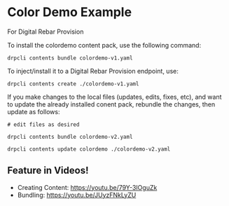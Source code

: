 # Color Demo Example

For Digital Rebar Provision

To install the colordemo content pack, use the following command:

  `drpcli contents bundle colordemo-v1.yaml`

To inject/install it to a Digital Rebar Provision endpoint, use:

  `drpcli contents create ./colordemo-v1.yaml`

If you make changes to the local files (updates, edits, fixes, etc), and 
want to update the already installed conent pack, rebundle the changes, 
then update as follows:

  `# edit files as desired`

  `drpcli contents bundle colordemo-v2.yaml`

  `drpcli contents update colordemo ./colordemo-v2.yaml`

## Feature in Videos!

* Creating Content: https://youtu.be/79Y-3IOguZk
* Bundling: https://youtu.be/JUyzFNkLyZU
